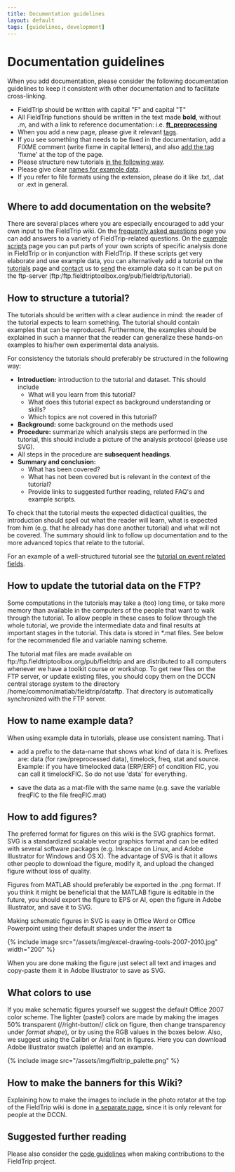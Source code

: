 ```yaml
---
title: Documentation guidelines
layout: default
tags: [guidelines, development]
---
```


# Documentation guidelines

When you add documentation, please consider the following documentation guidelines to keep it consistent with other documentation and to facilitate cross-linking.

-   FieldTrip should be written with capital "F" and capital "T"
-   All FieldTrip functions should be written in the text made **bold**, without .m, and with a link to reference documentation: i.e. **[ft_preprocessing](/reference/ft_preprocessing)**
-   When you add a new page, please give it relevant [tags](/#how_to_add_tags).
-   If you see something that needs to be fixed in the documentation, add a FIXME comment (write fixme in capital letters), and also [add the tag](/#how_to_add_tags) 'fixme' at the top of the page.
-   Please structure new tutorials [in the following way](/#how_to_structure_a_tutorial).
-   Please give clear [names for example data](</#How to name example data>).
-   If you refer to file formats using the extension, please do it like .txt, .dat or .ext in general.

## Where to add documentation on the website?

There are several places where you are especially encouraged to add your own input to the FieldTrip wiki. On the [frequently asked questions](/faq) page you can add answers to a variety of FieldTrip-related questions. On the [example scripts](/example) page you can put parts of your own scripts of specific analysis done in FieldTrip or in conjunction with FieldTrip. If these scripts get very elaborate and use example data, you can alternatively add a tutorial on the [tutorials](/tutorial) page and [contact](/contact) us to [send](/faq/how_should_i_send_example_data_to_the_developers) the example data so it can be put on the ftp-server (ftp:/ftp.fieldtriptoolbox.org/pub/fieldtrip/tutorial).

## How to structure a tutorial?

The tutorials should be written with a clear audience in mind: the reader of the tutorial expects to learn something. The tutorial should contain examples that can be reproduced. Furthermore, the examples should be explained in such a manner that the reader can generalize these hands-on examples to his/her own experimental data analysis.

For consistency the tutorials should preferably be structured in the following way:

-   **Introduction:** introduction to the tutorial and dataset. This should include
    -   What will you learn from this tutorial?
    -   What does this tutorial expect as background understanding or skills?
    -   Which topics are not covered in this tutorial?
-   **Background:** some background on the methods used
-   **Procedure:** summarize which analysis steps are performed in the tutorial, this should include a picture of the analysis protocol (please use SVG).
-   All steps in the procedure are **subsequent headings**.
-   **Summary and conclusion:**
    -   What has been covered?
    -   What has not been covered but is relevant in the context of the tutorial?
    -   Provide links to suggested further reading, related FAQ's and example scripts.

To check that the tutorial meets the expected didactical qualities, the introduction should spell out what the reader will learn, what is expected from him (e.g. that he already has done another tutorial) and what will not be covered. The summary should link to follow up documentation and to the more advanced topics that relate to the tutorial.

For an example of a well-structured tutorial see the [tutorial on event related fields](/tutorial/eventrelatedaveraging).

## How to update the tutorial data on the FTP?

Some computations in the tutorials may take a (too) long time, or take more memory than available in the  computers of the people that want to walk through the tutorial. To allow people in these cases to follow through the whole tutorial, we provide the intermediate data and final results at important stages in the tutorial. This data is stored in \*.mat files. See below for the recommended file and variable naming scheme.

The tutorial mat files are made available on ftp:/ftp.fieldtriptoolbox.org/pub/fieldtrip and are distributed to all computers whenever we have a toolkit course or workshop. To get new files on the FTP server, or update existing files, you should copy them on the DCCN central storage system to the directory /home/common/matlab/fieldtrip/dataftp. That directory is automatically synchronized with the FTP server.

## How to name example data?

When using example data in tutorials, please use consistent naming. That i

-   add a prefix to the data-name that shows what kind of data it is. Prefixes are: data (for raw/preprocessed data), timelock, freq, stat and source. Example: if you have timelocked data (ERP/ERF) of condition FIC, you can call it timelockFIC. So do not use 'data' for everything.

-   save the data as a mat-file with the same name (e.g. save the variable freqFIC to the file freqFIC.mat)

## How to add figures?

The preferred format for figures on this wiki is the SVG graphics format. SVG is a standardized scalable vector graphics format and can be edited with several software packages (e.g. Inkscape on Linux, and Adobe Illustrator for Windows and OS X). The advantage of SVG is that it allows other people to download the figure, modify it, and upload the changed figure without loss of quality.

Figures from MATLAB should preferably be exported in the .png format. If you think it might be beneficial that the MATLAB figure is editable in the future, you should export the figure to EPS or AI, open the figure in Adobe Illustrator, and save it to SVG.

Making schematic figures in SVG is easy in Office Word or Office Powerpoint using their default shapes under the _insert_ ta

{% include image src="/assets/img/excel-drawing-tools-2007-2010.jpg" width="200" %}

When you are done making the figure just select all text and images and copy-paste them it in Adobe Illustrator to save as SVG.

## What colors to use

If you make schematic figures yourself we suggest the default Office 2007 color scheme. The lighter (pastel) colors are made by making the images 50% transparent (//right-button// click on figure, then change transparency under _format shape_), or by using the RGB values in the boxes below. Also, we suggest using the Calibri or Arial font in figures. Here you can download Adobe Illustrator swatch (palette) and an example.

{% include image src="/assets/img/fieltrip_palette.png" %}

## How to make the banners for this Wiki?

Explaining how to make the images to include in the photo rotator at the top of the FieldTrip wiki is done in [a separate page](/development/wiki_banners), since it is only relevant for people at the DCCN.

## Suggested further reading

Please also consider the [code guidelines](/development/guidelines/code) when making contributions to the FieldTrip project.

